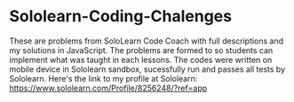 # Sololearn-Coding-Chalenges
These are problems from SoloLearn Code Coach with full descriptions and my solutions in JavaScript. The problems are formed to so students can implement what was taught in each lessons. The codes were written on mobile device in Sololearn sandbox, sucessfully run and passes all tests by Sololearn. 
Here's the link to my profile at Sololearn: https://www.sololearn.com/Profile/8256248/?ref=app

